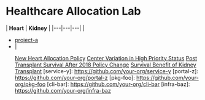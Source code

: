 # Healthcare Allocation Lab

| **Heart** | **Kidney** |
|---|---|---|
| <ul><li>[project-a]</li><li> |

[project-a]: (https://github.com/Healthcare-Allocation-Lab/mixed_effects_survival_benefit_heart_tx)
[New Heart Allocation Policy](https://github.com/Healthcare-Allocation-Lab/new_heart_allocation_policy)
[Center Variation in High Priority Status](https://github.com/Healthcare-Allocation-Lab/geo_var_heart_tx_list_)
[Post Transplant Survival After 2018 Policy Change](https://github.com/Healthcare-Allocation-Lab/post_transplant_survival_new_policy)
[Survival Benefit of Kidney Transplant](https://github.com/Healthcare-Allocation-Lab/survival_benefit_kidney)
[service-y]: https://github.com/your-org/service-y
[portal-z]: https://github.com/your-org/portal-z
[pkg-foo]: https://github.com/your-org/pkg-foo
[cli-bar]: https://github.com/your-org/cli-bar
[infra-baz]: https://github.com/your-org/infra-baz

<!--

**Here are some ideas to get you started:**

🙋‍♀️ A short introduction - what is your organization all about?
🌈 Contribution guidelines - how can the community get involved?
👩‍💻 Useful resources - where can the community find your docs? Is there anything else the community should know?
🍿 Fun facts - what does your team eat for breakfast?
🧙 Remember, you can do mighty things with the power of [Markdown](https://docs.github.com/github/writing-on-github/getting-started-with-writing-and-formatting-on-github/basic-writing-and-formatting-syntax)
-->
